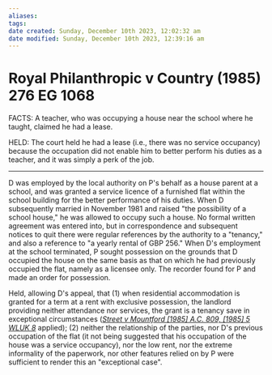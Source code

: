 ```yaml
---
aliases: 
tags: 
date created: Sunday, December 10th 2023, 12:02:32 am
date modified: Sunday, December 10th 2023, 12:39:16 am
---
```


# Royal Philanthropic v Country (1985) 276 EG 1068

FACTS: A teacher, who was occupying a house near the school where he taught, claimed he had a lease.

HELD: The court held he had a lease (i.e., there was no service occupancy) because the occupation did not enable him to better perform his duties as a teacher, and it was simply a perk of the job.

---

D was employed by the local authority on P's behalf as a house parent at a school, and was granted a service licence of a furnished flat within the school building for the better performance of his duties. When D subsequently married in November 1981 and raised "the possibility of a school house," he was allowed to occupy such a house. No formal written agreement was entered into, but in correspondence and subsequent notices to quit there were regular references by the authority to a "tenancy," and also a reference to "a yearly rental of GBP 256." When D's employment at the school terminated, P sought possession on the grounds that D occupied the house on the same basis as that on which he had previously occupied the flat, namely as a licensee only. The recorder found for P and made an order for possession.

Held, allowing D's appeal, that (1) when residential accommodation is granted for a term at a rent with exclusive possession, the landlord providing neither attendance nor services, the grant is a tenancy save in exceptional circumstances (_[Street v Mountford [1985] A.C. 809, [1985] 5 WLUK 8](https://uk.westlaw.com/Document/IC01CD230E42811DA8FC2A0F0355337E9/View/FullText.html?originationContext=document&transitionType=DocumentItem&ppcid=34ad7870923849088af5ef0de8d8c1f4&contextData=(sc.Default))_ applied); (2) neither the relationship of the parties, nor D's previous occupation of the flat (it not being suggested that his occupation of the house was a service occupancy), nor the low rent, nor the extreme informality of the paperwork, nor other features relied on by P were sufficient to render this an "exceptional case".
